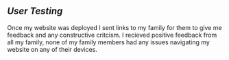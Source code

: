 ## _User Testing_
Once my website was deployed I sent links to my family for them to give me feedback and any constructive critcism. 
I recieved positive feedback from all my family, none of my family members had any issues navigating my website on any of their devices.

##
